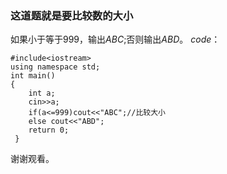 ### 这道题就是要比较数的大小
如果小于等于999，输出$ABC$;否则输出$ABD$。
$code$：
```
#include<iostream>
using namespace std;
int main()
{
	int a;
	cin>>a;
	if(a<=999)cout<<"ABC";//比较大小
	else cout<<"ABD";
	return 0;
 }         
```
谢谢观看。